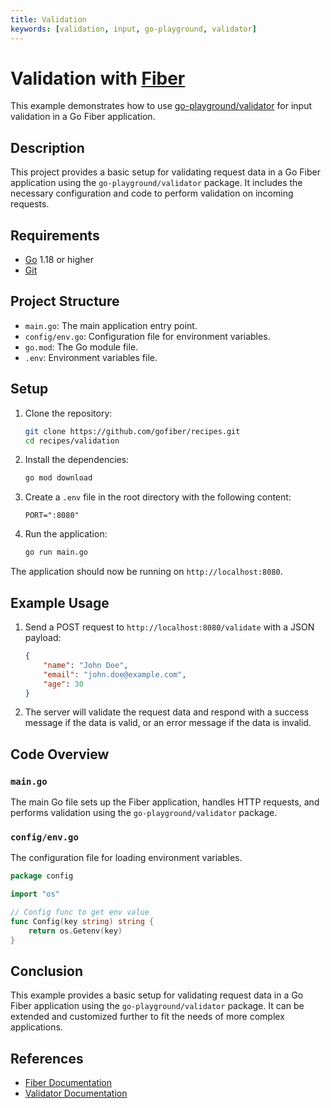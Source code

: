 ```yaml
---
title: Validation
keywords: [validation, input, go-playground, validator]
---
```


# Validation with [Fiber](https://gofiber.io)

This example demonstrates how to use [go-playground/validator](https://github.com/go-playground/validator) for input validation in a Go Fiber application.

## Description

This project provides a basic setup for validating request data in a Go Fiber application using the `go-playground/validator` package. It includes the necessary configuration and code to perform validation on incoming requests.

## Requirements

- [Go](https://golang.org/dl/) 1.18 or higher
- [Git](https://git-scm.com/downloads)

## Project Structure

- `main.go`: The main application entry point.
- `config/env.go`: Configuration file for environment variables.
- `go.mod`: The Go module file.
- `.env`: Environment variables file.

## Setup

1. Clone the repository:
    ```bash
    git clone https://github.com/gofiber/recipes.git
    cd recipes/validation
    ```

2. Install the dependencies:
    ```bash
    go mod download
    ```

3. Create a `.env` file in the root directory with the following content:
    ```dotenv
    PORT=":8080"
    ```

4. Run the application:
    ```bash
    go run main.go
    ```

The application should now be running on `http://localhost:8080`.

## Example Usage

1. Send a POST request to `http://localhost:8080/validate` with a JSON payload:
    ```json
    {
        "name": "John Doe",
        "email": "john.doe@example.com",
        "age": 30
    }
    ```

2. The server will validate the request data and respond with a success message if the data is valid, or an error message if the data is invalid.

## Code Overview

### `main.go`

The main Go file sets up the Fiber application, handles HTTP requests, and performs validation using the `go-playground/validator` package.

### `config/env.go`

The configuration file for loading environment variables.

```go
package config

import "os"

// Config func to get env value
func Config(key string) string {
    return os.Getenv(key)
}
```

## Conclusion

This example provides a basic setup for validating request data in a Go Fiber application using the `go-playground/validator` package. It can be extended and customized further to fit the needs of more complex applications.

## References

- [Fiber Documentation](https://docs.gofiber.io)
- [Validator Documentation](https://github.com/go-playground/validator)
